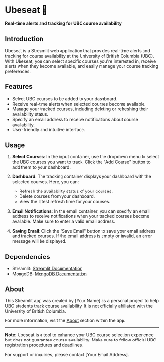 # Ubeseat 💺

**Real-time alerts and tracking for UBC course availability**

## Introduction

Ubeseat is a Streamlit web application that provides real-time alerts and tracking for course availability at the University of British Columbia (UBC). With Ubeseat, you can select specific courses you're interested in, receive alerts when they become available, and easily manage your course tracking preferences.

## Features

- Select UBC courses to be added to your dashboard.
- Receive real-time alerts when selected courses become available.
- Manage your tracked courses, including deleting or refreshing their availability status.
- Specify an email address to receive notifications about course availability.
- User-friendly and intuitive interface.

## Usage

1. **Select Courses**: In the input container, use the dropdown menu to select the UBC courses you want to track. Click the "Add Course" button to add them to your dashboard.

2. **Dashboard**: The tracking container displays your dashboard with the selected courses. Here, you can:
   - Refresh the availability status of your courses.
   - Delete courses from your dashboard.
   - View the latest refresh time for your courses.

3. **Email Notifications**: In the email container, you can specify an email address to receive notifications when your tracked courses become available. Make sure to enter a valid email address.

4. **Saving Email**: Click the "Save Email" button to save your email address and tracked courses. If the email address is empty or invalid, an error message will be displayed.

## Dependencies

- Streamlit: [Streamlit Documentation](https://docs.streamlit.io/)
- MongoDB: [MongoDB Documentation](https://docs.mongodb.com/)

## About

This Streamlit app was created by [Your Name] as a personal project to help UBC students track course availability. It is not officially affiliated with the University of British Columbia.

For more information, visit the [About](#) section within the app.

---

**Note**: Ubeseat is a tool to enhance your UBC course selection experience but does not guarantee course availability. Make sure to follow official UBC registration procedures and deadlines.

For support or inquiries, please contact [Your Email Address].
